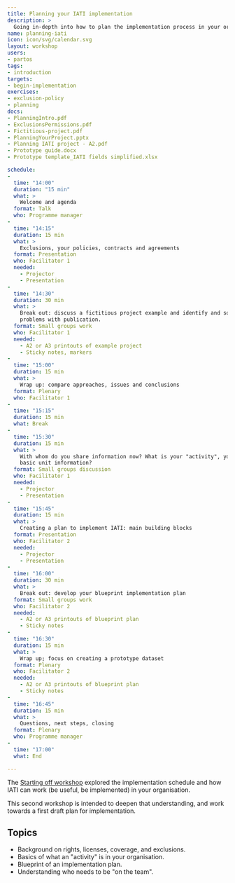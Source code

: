 ```yaml
---
title: Planning your IATI implementation
description: >
  Going in-depth into how to plan the implementation process in your organisation
name: planning-iati
icon: icon/svg/calendar.svg
layout: workshop
users:
- partos
tags:
- introduction
targets:
- begin-implementation
exercises:
- exclusion-policy
- planning
docs:
- PlanningIntro.pdf
- ExclusionsPermissions.pdf
- Fictitious-project.pdf
- PlanningYourProject.pptx
- Planning IATI project - A2.pdf
- Prototype guide.docx
- Prototype template_IATI fields simplified.xlsx

schedule:
-
  time: "14:00"
  duration: "15 min"
  what: >
    Welcome and agenda
  format: Talk
  who: Programme manager
-
  time: "14:15"
  duration: 15 min
  what: >
    Exclusions, your policies, contracts and agreements
  format: Presentation
  who: Facilitator 1
  needed:
    - Projector
    - Presentation
-
  time: "14:30"
  duration: 30 min
  what: >
    Break out: discuss a fictitious project example and identify and solve
    problems with publication.
  format: Small groups work
  who: Facilitator 1
  needed:
    - A2 or A3 printouts of example project
    - Sticky notes, markers
-
  time: "15:00"
  duration: 15 min
  what: >
    Wrap up: compare approaches, issues and conclusions
  format: Plenary
  who: Facilitator 1
-
  time: "15:15"
  duration: 15 min
  what: Break
-
  time: "15:30"
  duration: 15 min
  what: >
    With whom do you share information now? What is your "activity", your
    basic unit information?
  format: Small groups discussion
  who: Facilitator 1
  needed:
    - Projector
    - Presentation
-
  time: "15:45"
  duration: 15 min
  what: >
    Creating a plan to implement IATI: main building blocks
  format: Presentation
  who: Facilitator 2
  needed:
    - Projector
    - Presentation
-
  time: "16:00"
  duration: 30 min
  what: >
    Break out: develop your blueprint implementation plan
  format: Small groups work
  who: Facilitator 2
  needed:
    - A2 or A3 printouts of blueprint plan
    - Sticky notes
-
  time: "16:30"
  duration: 15 min
  what: >
    Wrap up; focus on creating a prototype dataset
  format: Plenary
  who: Facilitator 2
  needed:
    - A2 or A3 printouts of blueprint plan
    - Sticky notes
-
  time: "16:45"
  duration: 15 min
  what: >
    Questions, next steps, closing
  format: Plenary
  who: Programme manager
-
  time: "17:00"
  what: End

---
```


The [Starting off workshop](1-starting) explored the implementation schedule and how IATI can work (be useful, be implemented) in your organisation.

This second workshop is intended to deepen that understanding, and work towards a first draft plan for implementation.

## Topics

-   Background on rights, licenses, coverage, and exclusions.
-   Basics of what an "activity" is in your organisation.
-   Blueprint of an implementation plan.
-   Understanding who needs to be "on the team".
